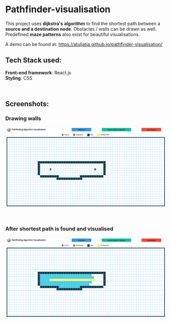# Pathfinder-visualisation

This project uses **dijkstra's algorithm** to find the shortest path between a **source and a destination node**. Obstacles / walls can be drawn as well. Predefined **maze patterns** also exist for beautiful visualisations.

A demo can be found at: https://atuljatia.github.io/pathfinder-visualisation/

## Tech Stack used:

**Front-end framework**: React.js
<br>
**Styling**: CSS

<br>

## Screenshots:

<h3> Drawing walls</h3>

![Image of project](https://raw.githubusercontent.com/AtulJatia/pathfinder-visualisation/master/sample1.PNG)

<br>

<h3> After shortest path is found and visualised </h3>

![Image of project](https://raw.githubusercontent.com/AtulJatia/pathfinder-visualisation/master/sample2.PNG)
